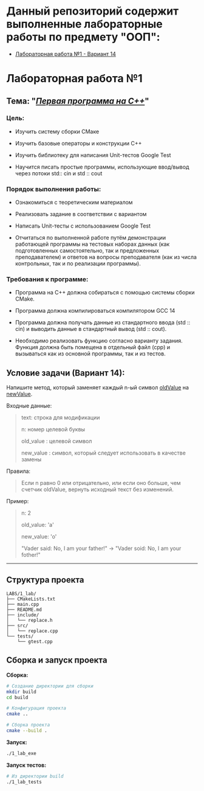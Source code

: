 # Данный репозиторий содержит выполненные лабораторные работы по предмету "ООП":

- [Лабораторная работа №1 - Вариант 14](https://github.com/IvanMartych/OOP_labs/tree/main/LABS/1_lab)

# Лабораторная работа №1
  
  ## Тема: "*<u>Первая программа на C++</u>*"
  
  ### Цель:
  - Изучить систему сборки СМаке
  
  - Изучить базовые операторы и конструкции C++
  
  - Изучить библиотеку для написания Unit-тестов Google Test
  
  - Научится писать простые программы, использующие ввод/вывод через потоки std:: cin и std :: cout
  
  ### Порядок выполнения работы:
  
  - Ознакомиться с теоретическим материалом
  
  - Реализовать задание в соответствии с вариантом
  
  - Написать Unit-тесты с использованием Google Test
  
  - Отчитаться по выполненной работе путём демонстрации работающей программы на тестовых наборах данных (как подготовленных самостоятельно, так и предложенных преподавателем) и ответов на вопросы преподавателя (как из числа контрольных, так и по реализации программы).
  
  ### Требования к программе:
  
  - Программа на C++ должна собираться с помощью системы сборки CMake.
  
  - Программа должна компилироваться компилятором GCC 14
  
  - Программа должна получать данные из стандартного ввода (std :: cin) и выводить
    данные в стандартный вывод (std :: cout).
  
  - Необходимо реализовать функцию согласно варианту задания. Функция должна быть помещена в отдельный файл (cpp) и вызываться как из основной программы, так и из тестов.
  
  ## Условие задачи (Вариант 14):
  
  Напишите метод, который заменяет каждый n-ый символ <u>oldValue</u> на <u>newValue</u>.
  
  Входные данные:
  
  > text: строка для модификации
  > 
  > n: номер целевой буквы
  > 
  > old_value : целевой символ
  > 
  > new_value : символ, который следует использовать в качестве замены
  
  Правила:
  
  > Если n равно 0 или отрицательно, или если оно больше, чем счетчик oldValue, вернуть исходный текст без изменений.
  
  Пример:
  
  > n: 2
  > 
  > old_value: 'a'
  > 
  > new_value: 'o'
  > 
  > "Vader said: No, I am your father!" -> "Vader soid: No, I am your fother!"
  
  ---
  
  ## Структура проекта
  
  ```
  LABS/1_lab/
  ├── CMakeLists.txt
  ├── main.cpp
  ├── README.md
  ├── include/
  │   └── replace.h
  ├── src/
  │   └── replace.cpp
  └── tests/
      └── gtest.cpp
  ```
  
  ## Сборка и запуск проекта
  
  **Сборка:**
  
  ```bash
  # Создание директории для сборки
  mkdir build
  cd build
  
  # Конфигурация проекта
  cmake ..
  
  # Сборка проекта
  cmake --build .
  ```
  
  **Запуск:**
  
  ```bash
  ./1_lab_exe
  ```
  
  **Запуск тестов:**
  
  ```bash
  # Из директории build
  ./1_lab_tests
  ```